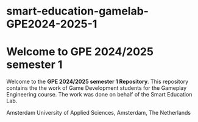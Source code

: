 # smart-education-gamelab-GPE2024-2025-1

# Welcome to GPE 2024/2025 semester 1

Welcome to the **GPE 2024/2025 semester 1 Repository**. This repository contains the the work of Game Development students for the Gameplay Engineering course. The work was done on behalf of the Smart Education Lab.

Amsterdam University of Applied Sciences, Amsterdam, The Netherlands
